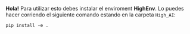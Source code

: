 **Hola!**
Para utilizar esto debes instalar el enviroment **HighEnv**. Lo puedes hacer corriendo el siguiente comando estando en la carpeta ```High_AI```:

```pip install -e .```
